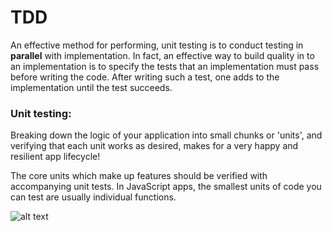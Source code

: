 # TDD

An effective method for performing, unit testing is to conduct testing in **parallel** with implementation. In fact,
an effective way to build quality in to an implementation is to specify the tests that an implementation must pass 
before writing the code. After writing such a test, one adds to the implementation until the test succeeds.

### Unit testing:

Breaking down the logic of your application into small chunks or 'units', and verifying that each unit works as desired, makes for a very happy and resilient app lifecycle!

The core units which make up features should be verified with accompanying unit tests. In JavaScript apps, the smallest units of code you can test are usually individual functions.


![alt text](http://i.imgur.com/LaHZQEW.jpg)
